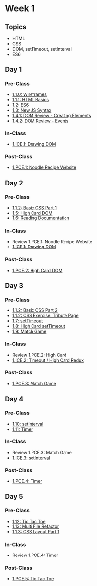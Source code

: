 # Week 1

## Topics

* HTML
* CSS
* DOM, setTimeout, setInterval
* ES6

## Day 1

### Pre-Class

* [1.1.0: Wireframes](../../1-front-end-basics/1.1-html-and-css/1.1.0-wireframes.md)
* [1.1.1: HTML Basics](../../1-front-end-basics/1.1-html-and-css/1.1.1-basic-html.md)
* [1.2: ES6](../../1-front-end-basics/1.2-es6-basics.md)
* [1.3: New JS Syntax](../../1-front-end-basics/1.3-new-js-syntax.md)
* [1.4.1: DOM Review - Creating Elements](../../1-front-end-basics/1.4-dom-review/1.4.1-creating-elements.md)
* [1.4.2: DOM Review - Events](../../1-front-end-basics/1.4-dom-review/1.4.2-events.md)

### In-Class

* [1.ICE.1: Drawing DOM](../../1-front-end-basics/1.ice-in-class-exercises/1.ice.1-drawing-dom.md)

### Post-Class

* [1.PCE.1: Noodle Recipe Website](../../1-front-end-basics/1.pce-post-class-exercises/1.pce.1-noodles.md)

## Day 2

### Pre-Class

* [1.1.2: Basic CSS Part 1](../../1-front-end-basics/1.1-html-and-css/1.1.2-basic-css.md#part-1)
* [1.5: High Card DOM](../../1-front-end-basics/1.5-high-card-dom.md)
* [1.6: Reading Documentation](../../1-front-end-basics/1.6-reading-documentation.md)

### In-Class

* Review 1.PCE.1: Noodle Recipe Website
* [1.ICE.1: Drawing DOM](../../1-front-end-basics/1.ice-in-class-exercises/1.ice.1-drawing-dom.md)

### Post-Class

* [1.PCE.2: High Card DOM](../../1-front-end-basics/1.pce-post-class-exercises/1.pce.2-high-card-dom.md)

## Day 3

### Pre-Class

* [1.1.2: Basic CSS Part 2](../../1-front-end-basics/1.1-html-and-css/1.1.2-basic-css.md#part-2)
* [1.1.2: CSS Exercise: Tribute Page](../../1-front-end-basics/1.1-html-and-css/1.1.2-basic-css.md#html-css-exercise-1-tribute-page)
* [1.7: setTimeout](../../1-front-end-basics/1.7-settimeout.md)
* [1.8: High Card setTimeout](../../1-front-end-basics/1.8-high-card-settimeout.md)
* [1.9: Match Game](../../1-front-end-basics/1.9-match-game.md)

### In-Class

* Review 1.PCE.2: High Card
* [1.ICE.2: Timeout / High Card Redux](../../1-front-end-basics/1.ice-in-class-exercises/1.ice.2-high-card-redux.md)

### Post-Class

* [1.PCE.3: Match Game](../../1-front-end-basics/1.pce-post-class-exercises/1.pce.3-match-game.md)

## Day 4

### Pre-Class

* [1.10: setInterval](../../1-front-end-basics/1.10-setinterval.md)
* [1.11: Timer](../../1-front-end-basics/1.11-timer.md)

### In-Class

* Review 1.PCE.3: Match Game
* [1.ICE.3: setInterval](../../1-front-end-basics/1.ice-in-class-exercises/1.ice.3-setinterval.md)

### Post-Class

* [1.PCE.4: Timer](../../1-front-end-basics/1.pce-post-class-exercises/1.pce.4-timer.md)

## Day 5

### Pre-Class

* [1.12: Tic Tac Toe](../../1-front-end-basics/1.12-tic-tac-toe.md)
* [1.13: Multi File Refactor](../../1-front-end-basics/1.13-multi-file-refactor.md)
* [1.1.3: CSS Layout Part 1](../../1-front-end-basics/1.1-html-and-css/1.1.3-css-layout.md#part-1)

### In-Class

* Review 1.PCE.4: Timer

### Post-Class

* [1.PCE.5: Tic Tac Toe](../../1-front-end-basics/1.pce-post-class-exercises/1.pce.5-tic-tac-toe.md)

